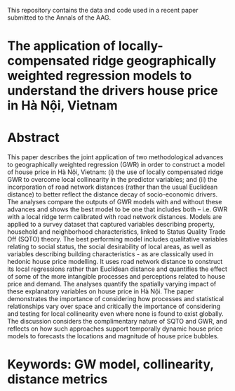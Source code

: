 This repository contains the data and code used in a recent paper submitted to the Annals of the AAG.  

# The application of locally-compensated ridge geographically weighted regression models to understand the drivers house price in Hà Nội, Vietnam


# Abstract 

This paper describes the joint application of two methodological advances to geographically weighted regression (GWR) in order to construct a model of house price in Hà Nội, Vietnam: (i) the use of locally compensated ridge GWR to overcome local collinearity in the predictor variables; and (ii) the incorporation of road network distances (rather than the usual Euclidean distance) to better reflect the distance decay of socio-economic drivers. The analyses compare the outputs of GWR models with and without these advances and shows the best model to be one that includes both – i.e. GWR with a local ridge term calibrated with road network distances. Models are applied to a survey dataset that captured variables describing property, household and neighborhood characteristics, linked to Status Quality Trade Off (SQTO) theory. The best performing model includes qualitative variables relating to social status, the social desirability of local areas, as well as variables describing building characteristics - as are classically used in hedonic house price modelling. It uses road network distance to construct its local regressions rather than Euclidean distance and quantifies the effect of some of the more intangible processes and perceptions related to house price and demand. The analyses quantify the spatially varying impact of these explanatory variables on house price in Hà Nội. The paper demonstrates the importance of considering how processes and statistical relationships vary over space and critically the importance of considering and testing for local collinearity even where none is found to exist globally. The discussion considers the complimentary nature of SQTO and GWR, and reflects on how such approaches support temporally dynamic house price models to forecasts the locations and magnitude of house price bubbles.

# Keywords: GW model, collinearity, distance metrics

